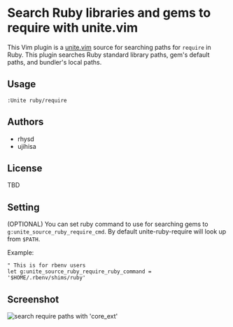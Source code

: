 # Search Ruby libraries and gems to require with unite.vim

This Vim plugin is a [unite.vim](https://github.com/Shougo/unite.vim) source
for searching paths for `require` in Ruby.
This plugin searches Ruby standard library paths, gem's default paths, and
bundler's local paths.

## Usage

```vim
:Unite ruby/require
```

## Authors

* rhysd
* ujihisa

## License

TBD

## Setting

(OPTIONAL) You can set ruby command to use for searching gems to
`g:unite_source_ruby_require_cmd`. By default unite-ruby-require will
look up from `$PATH`.

Example:

```vim
" This is for rbenv users
let g:unite_source_ruby_require_ruby_command = '$HOME/.rbenv/shims/ruby'
```

## Screenshot

![search require paths with 'core_ext'](https://raw.github.com/rhysd/unite-ruby-require.vim/master/screen.jpg)
